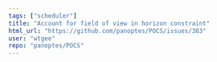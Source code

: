```yaml
---
tags: ["scheduler"]
title: "Account for field of view in horizon constraint"
html_url: "https://github.com/panoptes/POCS/issues/383"
user: "wtgee"
repo: "panoptes/POCS"
---
```


